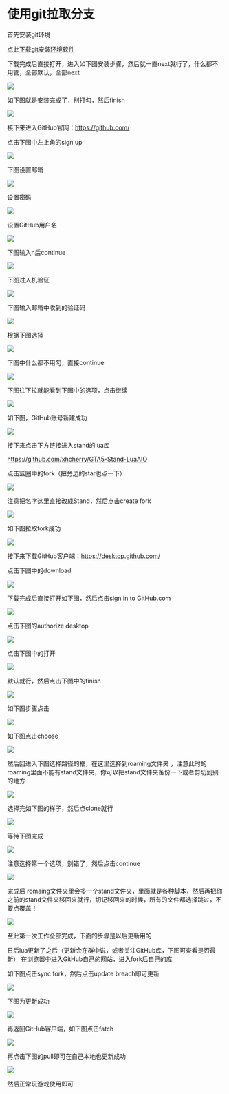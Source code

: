 # 使用git拉取分支

首先安装git环境

[点此下载git安装环境软件](https://github.com/git-for-windows/git/releases/download/v2.40.1.windows.1/Git-2.40.1-64-bit.exe)

下载完成后直接打开，进入如下图安装步骤，然后就一直next就行了，什么都不用管，全部默认，全部next

![](../assets/git/184337.png)

如下图就是安装完成了，别打勾，然后finish

![](../assets/git/184652.png)

接下来进入GitHub官网：https://github.com/

点击下图中左上角的sign up

![](../assets/git/194045.png)

下图设置邮箱

![](../assets/git/194217.png)

设置密码

![](../assets/git/194348.png)

设置GitHub用户名

![](../assets/git/194406.png)

下图输入n后continue

![](../assets/git/194455.png)

下图过人机验证

![](../assets/git/194519.png)

下图输入邮箱中收到的验证码

![](../assets/git/194538.png)

根据下图选择

![](../assets/git/194602.png)

下图中什么都不用勾，直接continue

![](../assets/git/194627.png)

下图往下拉就能看到下图中的选项，点击继续

![](../assets/git/194643.png)

如下图，GitHub账号新建成功

![](../assets/git/194714.png)

接下来点击下方链接进入stand的lua库

https://github.com/xhcherry/GTA5-Stand-LuaAIO

点击篮圈中的fork（把旁边的star也点一下）

![](../assets/git/200427.png)

注意把名字这里直接改成Stand，然后点击create fork

![](../assets/git/200448.png)

如下图拉取fork成功

![](../assets/git/200516.png)

接下来下载GitHub客户端：https://desktop.github.com/

点击下图中的download

![](../assets/git/192756.png)

下载完成后直接打开如下图，然后点击sign in to GitHub.com

![](../assets/git/193925.png)

点击下图的authorize desktop

![](../assets/git/194741.png)

点击下图中的打开

![](../assets/git/194750.png)

默认就行，然后点击下图中的finish

![](../assets/git/194903.png)

如下图步骤点击

![](../assets/git/201604.png)

如下图点击choose

![](../assets/git/201620.png)

然后回进入下图选择路径的框，在这里选择到roaming文件夹
，注意此时的roaming里面不能有stand文件夹，你可以把stand文件夹备份一下或者剪切到别的地方

![](../assets/git/201711.png)

选择完如下图的样子，然后点clone就行

![](../assets/git/201719.png)

等待下图完成

![](../assets/git/202232.png)

注意选择第一个选项，别错了，然后点击continue

![](../assets/git/202717.png)

完成后 romaing文件夹里会多一个stand文件夹，里面就是各种脚本，然后再把你之前的stand文件夹移回来就行，切记移回来的时候，所有的文件都选择跳过，不要点覆盖！

![](../assets/git/202306.png)

至此第一次工作全部完成，下面的步骤是以后更新用的

日后lua更新了之后（更新会在群中说，或者关注GitHub库，下图可查看是否最新）
在浏览器中进入GitHub自己的网站，进入fork后自己的库

如下图点击sync fork，然后点击update breach即可更新

![](../assets/git/203548.png)

下图为更新成功

![](../assets/git/203621.png)

再返回GitHub客户端，如下图点击fatch

![](../assets/git/202729.png)

再点击下图的pull即可在自己本地也更新成功

![](../assets/git/203648.png)

然后正常玩游戏使用即可